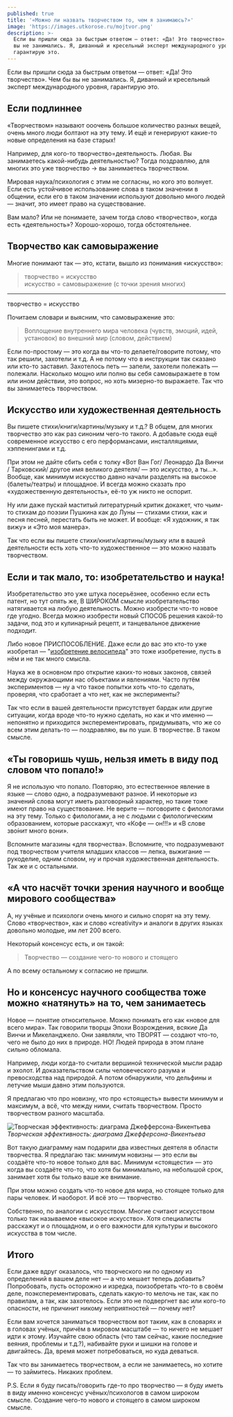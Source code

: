 ```yaml
---
published: true
title: '«Можно ли назвать творчеством то, чем я занимаюсь?»'
image: 'https://images.utkorose.ru/mojtvor.png'
description: >-
  Если вы пришли сюда за быстрым ответом — ответ: «Да! Это творчество». Чем бы
  вы не занимались. Я, диванный и кресельный эксперт международного уровня,
  гарантирую это.
---
```

Если вы пришли сюда за быстрым ответом — ответ: «Да! Это творчество». Чем бы вы не занимались. Я, диванный и кресельный эксперт международного уровня, гарантирую это. 

## Если подлиннее

«Творчеством» называют ооочень большое количество разных вещей, очень много люди болтают на эту тему. И ещё и генерируют какие-то новые определения на базе старых!

Например, для кого-то творчество=деятельность. Любая. Вы занимаетесь какой-нибудь деятельностью? Тогда поздравляю, для многих это уже творчество → вы занимаетесь творчеством.

Мировая наука/психология с этим не согласны, но кого это волнует. Если есть устойчивое использование слова в таком значении в общении, если его в таком значении используют довольно много людей — значит, это имеет право на существование.

Вам мало? Или не понимаете, зачем тогда слово «творчество», когда есть «деятельность»? Хорошо-хорошо, тогда обстоятельнее.

## Творчество как самовыражение

Многие понимают так — это, кстати, вышло из понимания «искусство»:

> творчество = искусство  
искусство = самовыражение (с точки зрения многих)  
-----------------------  
творчество = искусство


Почитаем словари и выясним, что самовыражение это:  

>Воплощение внутреннего мира человека (чувств, эмоций, идей, установок)
во внешний мир (словом, действием)


Если по-простому — это когда вы что-то делаете/говорите потому, что так решили, захотели и т.д. А не потому что в инструкции так сказано или кто-то заставил. Захотелось петь — запели, захотели полежать — полежали. Насколько мощно или полно вы себя самовыражаете в том или ином действии, это вопрос, но хоть мизерно-то выражаете. Так что вы занимаетесь творчеством.

## Искусство или художественная деятельность

Вы пишете стихи/книги/картины/музыку и т.д.? В общем, для многих творчество это как раз синоним чего-то такого. А добавьте сюда ещё современное искусство с его перформансами, инсталляциями, хэппенингами и т.д.

При этом не дайте сбить себя с толку «Вот Ван Гог/ Леонардо Да Винчи / Тарковский/ другое имя великого деятеля/ — это искусство, а ты...». Вообще, как минимум искусство давно начали разделять на высокое (балеты/театры) и площадное. И всегда можно сказать про «художественную деятельность», её-то уж никто не оспорит.

Ну или даже пускай маститый литературный критик докажет, что чьим-то стихам до поэзии Пушкина как до Луны — стихами стихи, как и песня песней, перестать быть не может. И вообще: «Я художник, я так вижу» и «Это моя манера».

Так что если вы пишете стихи/книги/картины/музыку или в вашей деятельности есть хоть что-то художественное — это можно назвать творчеством.

## Если и так мало, то: изобретательство и наука!

Изобретательство это уже штука посерьёзнее, особенно если есть патент, но тут опять же, В ШИРОКОМ смысле изобретательство натягивается на любую деятельность. Можно изобрести что-то новое где угодно. Всегда можно изобрести новый СПОСОБ решения какой-то задачи, под это и кулинарный рецепт, и танцевальное движение подходит.

Либо новое ПРИСПОСОБЛЕНИЕ. Даже если до вас это кто-то уже изобретал — "[изобретение велосипеда](https://ru.m.wiktionary.org/wiki/%D0%B8%D0%B7%D0%BE%D0%B1%D1%80%D0%B5%D1%82%D0%B0%D1%82%D1%8C_%D0%B2%D0%B5%D0%BB%D0%BE%D1%81%D0%B8%D0%BF%D0%B5%D0%B4)" это тоже изобретение, пусть в нём и не так много смысла.

Наука же в основном про открытие каких-то новых законов, связей между окружающими нас объектами и явлениями. Часто путём экспериментов — ну а что такое попытки хоть что-то сделать, проверяя, что сработает а что нет, как  не эксперименты?

Так что если в вашей деятельности присутствует бардак или другие ситуации, когда вроде что-то нужно сделать, но как и что именно — непонятно и приходится эксперементировать, придумывать, что же со всем этим делать-то — поздравляю, вы по уши. В творчестве. В таком смысле.

## «Ты говоришь чушь, нельзя иметь в виду под словом что попало!»

Я не использую что попало. Повторяю, это естественное явление в языке — слово одно, а подразумевают разное. И некоторые из значений слова могут иметь разговорный характер, но такие тоже имеют право на существование. Не верите — поговорите с филологами на эту тему. Только с филологами, а не с людьми с филологическим образованием, которые расскажут, что «Кофе — он!!!» и «В слове зво́нит много вони».

Вспомните магазины «для творчества». Вспомните, что подразумевают под творчеством учителя младших классов — лепка, выжигание — рукоделие, одним словом, ну и прочая художественная деятельность. Так же и с остальными.

## «А что насчёт точки зрения научного и вообще мирового сообщества»

А, ну учёные и психологи очень много и сильно спорят на эту тему. Слово «творчество», как и слово «creativity» и аналоги в других языках довольно молодые, им лет 200 всего.

Некоторый консенсус есть, и он такой:

> Творчество — создание чего-то нового и стоящего

А по всему остальному к согласию не пришли.

## Но и консенсус научного сообщества тоже можно «натянуть» на то, чем занимаетесь

Новое — понятие относительное. Можно понимать его как «новое для всего мира». Так говорили творцы Эпохи Возрождения, всякие Да Винчи и Микеланджело. Они заявляли, что ТВОРЯТ — создают что-то, чего не было до них в природе. НО! Людей природа в этом плане сильно обломала.

Например, люди когда-то считали вершиной технической мысли радар и эхолот. И доказательством силы человеческого разума и превосходства над природой. А потом обнаружили, что дельфины и летучие мыши давно этим пользуются.

Я предлагаю что про новизну, что про «стоящесть» вывести минимум и максимум, а всё, что между ними, считать творчеством. Просто творчеством разного масштаба.

![Творческая эффективность: диаграма Джефферсона-Викентьева](https://images.utkorose.ru/tvorcheskayaeffectivnost.png)
_Творческая эффективность: диаграма Джефферсона-Викентьева_

Вот такую диаграмму нам подарили два известных деятеля в области творчества. Я предлагаю так: минимум новизны — это если вы создаёте что-то новое только для вас. Минимум «стоящести» — это когда вы создаёте что-то, что хотя бы минимально, на небольшой срок, занимает хотя бы только ваше же внимание.

При этом можно создать что-то новое для мира, но стоящее только для пары человек. И наоборот. И всё это — творчество.

Собственно, по аналогии с искусством. Многие считают искусством только так называемое «высокое искусство». Хотя специалисты расскажут и о площадном, и о его важности для культуры и высокого искусства в том числе.

## Итого

Если даже вдруг оказалось, что творческого ни по одному из определений в вашем деле нет — а что мешает теперь добавить? Попробовать, пусть осторожно и изредка, поизобретать что-то в своём деле, поэксперементировать, сделать какую-то мелочь не так, как по правилам, а так, как захотелось. Если это не подвергнет вас или кого-то опасности, не причинит никому неприятностей — почему нет?

Если вам хочется заниматься творчеством вот таким, как в словарях и в головах учёных, причём в мировом масштабе — то ничего не мешает идти к этому. Изучайте свою область (что там сейчас, какие последние веяния, проблемы и т.д.?), набивайте руки и шишки на голове и двигайтесь. Да, время может потребоваться, но куда деваться.

Так что вы занимаетесь творчеством, а если не занимаетесь, но хотите — то займитесь. Никаких проблем.

P.S. Если я буду писать/говорить где-то про творчество — я буду иметь в виду именно консенсус учёных/психологов в самом широком смысле. Создание чего-то нового и стоящего в самом широком смысле.
